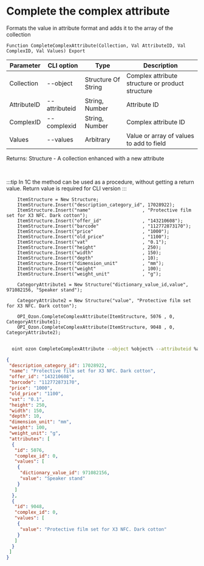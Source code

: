 ﻿---
sidebar_position: 25
---

# Complete the complex attribute
 Formats the value in attribute format and adds it to the <attributes> array of the collection



`Function CompleteComplexAttribute(Collection, Val AttributeID, Val ComplexID, Val Values) Export`

  | Parameter | CLI option | Type | Description |
  |-|-|-|-|
  | Collection | --object | Structure Of String | Complex attribute structure or product structure |
  | AttributeID | --attributeid | String, Number | Attribute ID |
  | ComplexID | --complexid | String, Number | Complex attribute ID |
  | Values | --values | Arbitrary | Value or array of values to add to <values> field |

  
  Returns:  Structure - A collection enhanced with a new attribute

<br/>

:::tip
In 1C the method can be used as a procedure, without getting a return value. Return value is required for CLI version
:::
<br/>


```bsl title="Code example"
    ItemStructure = New Structure;
    ItemStructure.Insert("description_category_id", 17028922);
    ItemStructure.Insert("name"                   , "Protective film set for X3 NFC. Dark cotton");
    ItemStructure.Insert("offer_id"               , "143210608");
    ItemStructure.Insert("barcode"                , "112772873170");
    ItemStructure.Insert("price"                  , "1000");
    ItemStructure.Insert("old_price"              , "1100");
    ItemStructure.Insert("vat"                    , "0.1");
    ItemStructure.Insert("height"                 , 250);
    ItemStructure.Insert("width"                  , 150);
    ItemStructure.Insert("depth"                  , 10);
    ItemStructure.Insert("dimension_unit"         , "mm");
    ItemStructure.Insert("weight"                 , 100);
    ItemStructure.Insert("weight_unit"            , "g");

    CategoryAttribute1 = New Structure("dictionary_value_id,value", 971082156, "Speaker stand");

    CategoryAttribute2 = New Structure("value", "Protective film set for X3 NFC. Dark cotton");

    OPI_Ozon.CompleteComplexAttribute(ItemStructure, 5076 , 0, CategoryAttribute1);
    OPI_Ozon.CompleteComplexAttribute(ItemStructure, 9048 , 0, CategoryAttribute2);
```



```sh title="CLI command example"
    
  oint ozon CompleteComplexAttribute --object %object% --attributeid %attributeid% --complexid %complexid% --values %values%

```

```json title="Result"
{
 "description_category_id": 17028922,
 "name": "Protective film set for X3 NFC. Dark cotton",
 "offer_id": "143210608",
 "barcode": "112772873170",
 "price": "1000",
 "old_price": "1100",
 "vat": "0.1",
 "height": 250,
 "width": 150,
 "depth": 10,
 "dimension_unit": "mm",
 "weight": 100,
 "weight_unit": "g",
 "attributes": [
  {
   "id": 5076,
   "complex_id": 0,
   "values": [
    {
     "dictionary_value_id": 971082156,
     "value": "Speaker stand"
    }
   ]
  },
  {
   "id": 9048,
   "complex_id": 0,
   "values": [
    {
     "value": "Protective film set for X3 NFC. Dark cotton"
    }
   ]
  }
 ]
}
```
